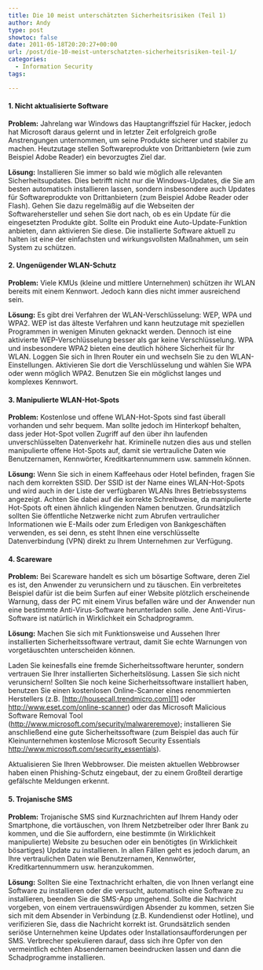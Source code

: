 ```yaml
---
title: Die 10 meist unterschätzten Sicherheitsrisiken (Teil 1)
author: Andy
type: post
showtoc: false
date: 2011-05-18T20:20:27+00:00
url: /post/die-10-meist-unterschatzten-sicherheitsrisiken-teil-1/
categories:
  - Information Security
tags:

---
```

#### 1. Nicht aktualisierte Software

**Problem:** Jahrelang war Windows das Hauptangriffsziel f&uuml;r Hacker, jedoch hat Microsoft daraus gelernt und in letzter Zeit erfolgreich gro&szlig;e Anstrengungen unternommen, um seine Produkte sicherer und stabiler zu machen. Heutzutage stellen Softwareprodukte von Drittanbietern (wie zum Beispiel Adobe Reader) ein bevorzugtes Ziel dar.

**L&ouml;sung:** Installieren Sie immer so bald wie m&ouml;glich alle relevanten Sicherheitsupdates. Dies betrifft nicht nur die Windows-Updates, die Sie am besten automatisch installieren lassen, sondern insbesondere auch Updates f&uuml;r Softwareprodukte von Drittanbietern (zum Beispiel Adobe Reader oder Flash). Gehen Sie dazu regelm&auml;&szlig;ig auf die Webseiten der Softwarehersteller und sehen Sie dort nach, ob es ein Update f&uuml;r die eingesetzten Produkte gibt. Sollte ein Produkt eine Auto-Update-Funktion anbieten, dann aktivieren Sie diese. Die installierte Software aktuell zu halten ist eine der einfachsten und wirkungsvollsten Ma&szlig;nahmen, um sein System zu sch&uuml;tzen.

#### 2. Ungen&uuml;gender WLAN-Schutz

**Problem:** Viele KMUs (kleine und mittlere Unternehmen) sch&uuml;tzen ihr WLAN bereits mit einem Kennwort. Jedoch kann dies nicht immer ausreichend sein.

**L&ouml;sung:** Es gibt drei Verfahren der WLAN-Verschl&uuml;sselung: WEP, WPA und WPA2. WEP ist das &auml;lteste Verfahren und kann heutzutage mit speziellen Programmen in wenigen Minuten geknackt werden. Dennoch ist eine aktivierte WEP-Verschl&uuml;sselung besser als gar keine Verschl&uuml;sselung. WPA und insbesondere WPA2 bieten eine deutlich h&ouml;here Sicherheit f&uuml;r Ihr WLAN. Loggen Sie sich in Ihren Router ein und wechseln Sie zu den WLAN-Einstellungen. Aktivieren Sie dort die Verschl&uuml;sselung und w&auml;hlen Sie WPA oder wenn m&ouml;glich WPA2. Benutzen Sie ein m&ouml;glichst langes und komplexes Kennwort.

#### 3. Manipulierte WLAN-Hot-Spots

**Problem:** Kostenlose und offene WLAN-Hot-Spots sind fast &uuml;berall vorhanden und sehr bequem. Man sollte jedoch im Hinterkopf behalten, dass jeder Hot-Spot vollen Zugriff auf den &uuml;ber ihn laufenden unverschl&uuml;sselten Datenverkehr hat. Kriminelle nutzen dies aus und stellen manipulierte offene Hot-Spots auf, damit sie vertrauliche Daten wie Benutzernamen, Kennw&ouml;rter, Kreditkartennummern usw. sammeln k&ouml;nnen.

**L&ouml;sung:** Wenn Sie sich in einem Kaffeehaus oder Hotel befinden, fragen Sie nach dem korrekten SSID. Der SSID ist der Name eines WLAN-Hot-Spots und wird auch in der Liste der verf&uuml;gbaren WLANs Ihres Betriebssystems angezeigt. Achten Sie dabei auf die korrekte Schreibweise, da manipulierte Hot-Spots oft einen &auml;hnlich klingenden Namen benutzen. Grunds&auml;tzlich sollten Sie &ouml;ffentliche Netzwerke nicht zum Abrufen vertraulicher Informationen wie E-Mails oder zum Erledigen von Bankgesch&auml;ften verwenden, es sei denn, es steht Ihnen eine verschl&uuml;sselte Datenverbindung (VPN) direkt zu Ihrem Unternehmen zur Verf&uuml;gung.

#### 4. Scareware

**Problem:** Bei Scareware handelt es sich um b&ouml;sartige Software, deren Ziel es ist, den Anwender zu verunsichern und zu t&auml;uschen. Ein verbreitetes Beispiel daf&uuml;r ist die beim Surfen auf einer Website pl&ouml;tzlich erscheinende Warnung, dass der PC mit einem Virus befallen w&auml;re und der Anwender nun eine bestimmte Anti-Virus-Software herunterladen solle. Jene Anti-Virus-Software ist nat&uuml;rlich in Wirklichkeit ein Schadprogramm.

**L&ouml;sung:** Machen Sie sich mit Funktionsweise und Aussehen Ihrer installierten Sicherheitssoftware vertraut, damit Sie echte Warnungen von vorget&auml;uschten unterscheiden k&ouml;nnen.

Laden Sie keinesfalls eine fremde Sicherheitssoftware herunter, sondern vertrauen Sie Ihrer installierten Sicherheitsl&ouml;sung. Lassen Sie sich nicht verunsichern! Sollten Sie noch keine Sicherheitssoftware installiert haben, benutzen Sie einen kostenlosen Online-Scanner eines renommierten Herstellers (z.B. [http://housecall.trendmicro.com][1] oder <http://www.eset.com/online-scanner>) oder das Microsoft Malicious Software Removal Tool (<http://www.microsoft.com/security/malwareremove>); installieren Sie anschlie&szlig;end eine gute Sicherheitssoftware (zum Beispiel das auch f&uuml;r Kleinunternehmen kostenlose Microsoft Security Essentials <http://www.microsoft.com/security_essentials>).

Aktualisieren Sie Ihren Webbrowser. Die meisten aktuellen Webbrowser haben einen Phishing-Schutz eingebaut, der zu einem Gro&szlig;teil derartige gef&auml;lschte Meldungen erkennt.

#### 5. Trojanische SMS

**Problem:** Trojanische SMS sind Kurznachrichten auf Ihrem Handy oder Smartphone, die vort&auml;uschen, von Ihrem Netzbetreiber oder Ihrer Bank zu kommen, und die Sie auffordern, eine bestimmte (in Wirklichkeit manipulierte) Website zu besuchen oder ein ben&ouml;tigtes (in Wirklichkeit b&ouml;sartiges) Update zu installieren. In allen F&auml;llen geht es jedoch darum, an Ihre vertraulichen Daten wie Benutzernamen, Kennw&ouml;rter, Kreditkartennummern usw. heranzukommen.

**L&ouml;sung:** Sollten Sie eine Textnachricht erhalten, die von Ihnen verlangt eine Software zu installieren oder die versucht, automatisch eine Software zu installieren, beenden Sie die SMS-App umgehend. Sollte die Nachricht vorgeben, von einem vertrauensw&uuml;rdigen Absender zu kommen, setzen Sie sich mit dem Absender in Verbindung (z.B. Kundendienst oder Hotline), und verifizieren Sie, dass die Nachricht korrekt ist. Grunds&auml;tzlich senden seri&ouml;se Unternehmen keine Updates oder Installationsaufforderungen per SMS. Verbrecher spekulieren darauf, dass sich ihre Opfer von den vermeintlich echten Absendernamen beeindrucken lassen und dann die Schadprogramme installieren.

 [1]: http://housecall.trendmicro.com/